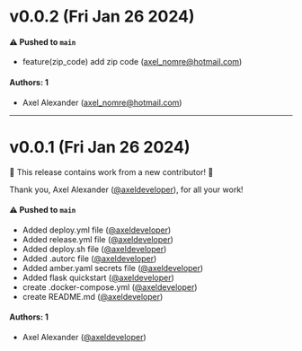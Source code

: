 # v0.0.2 (Fri Jan 26 2024)

#### ⚠️ Pushed to `main`

- feature(zip_code) add zip code (axel_nomre@hotmail.com)

#### Authors: 1

- Axel Alexander (axel_nomre@hotmail.com)

---

# v0.0.1 (Fri Jan 26 2024)

:tada: This release contains work from a new contributor! :tada:

Thank you, Axel Alexander ([@axeldeveloper](https://github.com/axeldeveloper)), for all your work!

#### ⚠️ Pushed to `main`

- Added deploy.yml file ([@axeldeveloper](https://github.com/axeldeveloper))
- Added release.yml file ([@axeldeveloper](https://github.com/axeldeveloper))
- Added deploy.sh file ([@axeldeveloper](https://github.com/axeldeveloper))
- Added .autorc file ([@axeldeveloper](https://github.com/axeldeveloper))
- Added amber.yaml secrets file ([@axeldeveloper](https://github.com/axeldeveloper))
- Added flask quickstart ([@axeldeveloper](https://github.com/axeldeveloper))
- create .docker-compose.yml ([@axeldeveloper](https://github.com/axeldeveloper))
- create README.md ([@axeldeveloper](https://github.com/axeldeveloper))

#### Authors: 1

- Axel Alexander ([@axeldeveloper](https://github.com/axeldeveloper))
